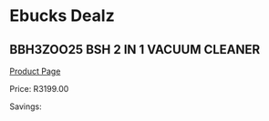 
# Ebucks Dealz
## BBH3ZOO25 BSH 2 IN 1 VACUUM CLEANER
[Product Page](https://www.ebucks.com/web/shop/productSelected.do?prodId=1173032377&catId=998409624)

Price: R3199.00

Savings: 


	